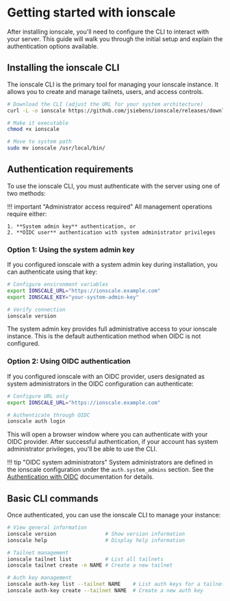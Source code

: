 # Getting started with ionscale

After installing ionscale, you'll need to configure the CLI to interact with your server. This guide will walk you through the initial setup and explain the authentication options available.

## Installing the ionscale CLI

The ionscale CLI is the primary tool for managing your ionscale instance. It allows you to create and manage tailnets, users, and access controls.

```bash
# Download the CLI (adjust the URL for your system architecture)
curl -L -o ionscale https://github.com/jsiebens/ionscale/releases/download/v/ionscale_linux_amd64

# Make it executable
chmod +x ionscale

# Move to system path
sudo mv ionscale /usr/local/bin/
```

## Authentication requirements

To use the ionscale CLI, you must authenticate with the server using one of two methods:

!!! important "Administrator access required"
    All management operations require either:
    
    1. **System admin key** authentication, or
    2. **OIDC user** authentication with system administrator privileges

### Option 1: Using the system admin key

If you configured ionscale with a system admin key during installation, you can authenticate using that key:

```bash
# Configure environment variables
export IONSCALE_URL="https://ionscale.example.com"
export IONSCALE_KEY="your-system-admin-key"

# Verify connection
ionscale version
```

The system admin key provides full administrative access to your ionscale instance. This is the default authentication method when OIDC is not configured.

### Option 2: Using OIDC authentication

If you configured ionscale with an OIDC provider, users designated as system administrators in the OIDC configuration can authenticate:

```bash
# Configure URL only
export IONSCALE_URL="https://ionscale.example.com"

# Authenticate through OIDC
ionscale auth login
```

This will open a browser window where you can authenticate with your OIDC provider. After successful authentication, if your account has system administrator privileges, you'll be able to use the CLI.

!!! tip "OIDC system administrators"
    System administrators are defined in the ionscale configuration under the `auth.system_admins` section. See the [Authentication with OIDC](../configuration/auth-oidc.md) documentation for details.

## Basic CLI commands

Once authenticated, you can use the ionscale CLI to manage your instance:

```bash
# View general information
ionscale version                # Show version information
ionscale help                   # Display help information

# Tailnet management
ionscale tailnet list           # List all tailnets
ionscale tailnet create -n NAME # Create a new tailnet

# Auth key management
ionscale auth-key list --tailnet NAME    # List auth keys for a tailnet
ionscale auth-key create --tailnet NAME  # Create a new auth key
```